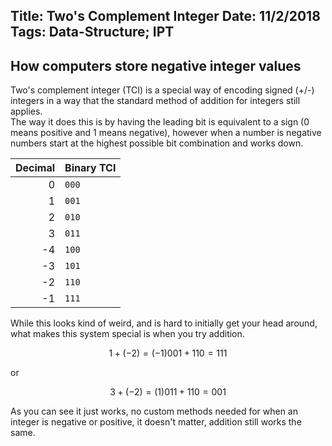 Title: Two's Complement Integer
Date: 11/2/2018
Tags: Data-Structure; IPT
---
How computers store negative integer values 
---
Two's complement integer (TCI) is a special way of encoding signed (+/-) integers in a way that the standard method of addition for integers still applies.  
The way it does this is by having the leading bit is equivalent to a sign (0 means positive and 1 means negative), however when a number is negative numbers start at the highest possible bit combination and works down.

| Decimal | Binary TCI |
|--:|:--|
|  0 | ``000`` |
|  1 | ``001`` |
|  2 | ``010`` |
|  3 | ``011`` |
| -4 | ``100`` |
| -3 | ``101`` |
| -2 | ``110`` |
| -1 | ``111`` |

While this looks kind of weird, and is hard to initially get your head around, what makes this system special is when you try addition.
```math
1 + (-2) = (-1)
001 + 110 = 111
```
or
```math
3 + (-2) = (1)
011 + 110 = 001
```

As you can see it just works, no custom methods needed for when an integer is negative or positive, it doesn't matter, addition still works the same.